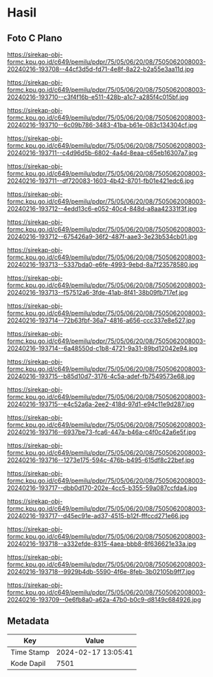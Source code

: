 # Hasil

## Foto C Plano

https://sirekap-obj-formc.kpu.go.id/c649/pemilu/pdpr/75/05/06/20/08/7505062008003-20240216-193708--44cf3d5d-fd71-4e8f-8a22-b2a55e3aa11d.jpg

https://sirekap-obj-formc.kpu.go.id/c649/pemilu/pdpr/75/05/06/20/08/7505062008003-20240216-193710--c3f4f16b-e511-428b-a1c7-a285f4c015bf.jpg

https://sirekap-obj-formc.kpu.go.id/c649/pemilu/pdpr/75/05/06/20/08/7505062008003-20240216-193710--6c09b786-3483-41ba-b61e-083c134304cf.jpg

https://sirekap-obj-formc.kpu.go.id/c649/pemilu/pdpr/75/05/06/20/08/7505062008003-20240216-193711--c4d96d5b-6802-4a4d-8eaa-c65eb16307a7.jpg

https://sirekap-obj-formc.kpu.go.id/c649/pemilu/pdpr/75/05/06/20/08/7505062008003-20240216-193711--df720083-1603-4b42-8701-fb01e421edc6.jpg

https://sirekap-obj-formc.kpu.go.id/c649/pemilu/pdpr/75/05/06/20/08/7505062008003-20240216-193712--4edd13c6-e052-40c4-848d-a8aa42331f3f.jpg

https://sirekap-obj-formc.kpu.go.id/c649/pemilu/pdpr/75/05/06/20/08/7505062008003-20240216-193712--675426a9-36f2-487f-aae3-3e23b534cb01.jpg

https://sirekap-obj-formc.kpu.go.id/c649/pemilu/pdpr/75/05/06/20/08/7505062008003-20240216-193713--5337bda0-e6fe-4993-9ebd-8a7f23578580.jpg

https://sirekap-obj-formc.kpu.go.id/c649/pemilu/pdpr/75/05/06/20/08/7505062008003-20240216-193713--f57512a6-3fde-41ab-8f41-38b09fb717ef.jpg

https://sirekap-obj-formc.kpu.go.id/c649/pemilu/pdpr/75/05/06/20/08/7505062008003-20240216-193714--72b63fbf-36a7-4816-a656-ccc337e8e527.jpg

https://sirekap-obj-formc.kpu.go.id/c649/pemilu/pdpr/75/05/06/20/08/7505062008003-20240216-193714--6a48550d-c1b8-4721-9a31-89bd12042e94.jpg

https://sirekap-obj-formc.kpu.go.id/c649/pemilu/pdpr/75/05/06/20/08/7505062008003-20240216-193715--b85d10d7-3176-4c5a-adef-fb7549573e68.jpg

https://sirekap-obj-formc.kpu.go.id/c649/pemilu/pdpr/75/05/06/20/08/7505062008003-20240216-193715--e4c52a6a-2ee2-418d-97d1-e94c11e9d287.jpg

https://sirekap-obj-formc.kpu.go.id/c649/pemilu/pdpr/75/05/06/20/08/7505062008003-20240216-193716--6937be73-fca6-447a-b46a-c4f0c42a6e5f.jpg

https://sirekap-obj-formc.kpu.go.id/c649/pemilu/pdpr/75/05/06/20/08/7505062008003-20240216-193716--1273e175-594c-476b-b495-615df8c22bef.jpg

https://sirekap-obj-formc.kpu.go.id/c649/pemilu/pdpr/75/05/06/20/08/7505062008003-20240216-193717--dbb0d170-202e-4cc5-b355-59a087ccfda4.jpg

https://sirekap-obj-formc.kpu.go.id/c649/pemilu/pdpr/75/05/06/20/08/7505062008003-20240216-193717--d45ec91e-ad37-4515-b12f-fffccd271e66.jpg

https://sirekap-obj-formc.kpu.go.id/c649/pemilu/pdpr/75/05/06/20/08/7505062008003-20240216-193718--a332efde-8315-4aea-bbb8-8f636621e33a.jpg

https://sirekap-obj-formc.kpu.go.id/c649/pemilu/pdpr/75/05/06/20/08/7505062008003-20240216-193718--9929b4db-5590-4f6e-8feb-3b02105b9ff7.jpg

https://sirekap-obj-formc.kpu.go.id/c649/pemilu/pdpr/75/05/06/20/08/7505062008003-20240216-193709--0e6fb8a0-a62a-47b0-b0c9-d8149c684926.jpg


## Metadata

| Key        | Value               |
| ---------- | ------------------- |
| Time Stamp | 2024-02-17 13:05:41 |
| Kode Dapil | 7501                |




